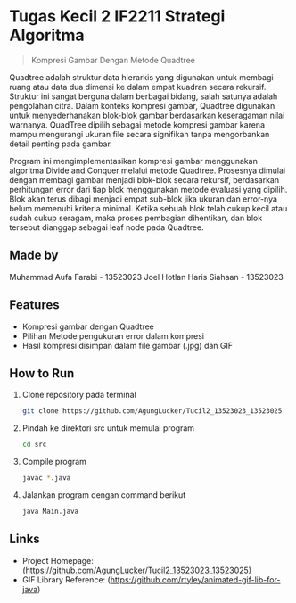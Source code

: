 
# Tugas Kecil 2 IF2211 Strategi Algoritma
> Kompresi Gambar Dengan Metode Quadtree 

Quadtree adalah struktur data hierarkis yang digunakan untuk membagi ruang atau data dua dimensi ke dalam empat kuadran secara rekursif. Struktur ini sangat berguna dalam berbagai bidang, salah satunya adalah pengolahan citra. Dalam konteks kompresi gambar, Quadtree digunakan untuk menyederhanakan blok-blok gambar berdasarkan keseragaman nilai warnanya. QuadTree dipilih sebagai metode kompresi gambar karena mampu mengurangi ukuran file secara signifikan tanpa mengorbankan detail penting pada gambar.

Program ini mengimplementasikan kompresi gambar menggunakan algoritma Divide and Conquer melalui metode Quadtree. Prosesnya dimulai dengan membagi gambar menjadi blok-blok secara rekursif, berdasarkan perhitungan error dari tiap blok menggunakan metode evaluasi yang dipilih. Blok akan terus dibagi menjadi empat sub-blok jika ukuran dan error-nya belum memenuhi kriteria minimal. Ketika sebuah blok telah cukup kecil atau sudah cukup seragam, maka proses pembagian dihentikan, dan blok tersebut dianggap sebagai leaf node pada Quadtree.


## Made by
Muhammad Aufa Farabi - 13523023
Joel Hotlan Haris Siahaan - 13523023

## Features
* Kompresi gambar dengan Quadtree
* Pilihan Metode pengukuran error dalam kompresi
* Hasil kompresi disimpan dalam file gambar (.jpg) dan GIF


## How to Run
1. Clone repository pada terminal
   ```sh
   git clone https://github.com/AgungLucker/Tucil2_13523023_13523025
   ```
2. Pindah ke direktori src untuk memulai program
    ```sh
    cd src
    ```
2. Compile program 
    ```sh
    javac *.java
    ```
3. Jalankan program dengan command berikut
    ```sh
    java Main.java 
    ```

## Links
- Project Homepage:
(https://github.com/AgungLucker/Tucil2_13523023_13523025)
- GIF Library Reference:
(https://github.com/rtyley/animated-gif-lib-for-java)

